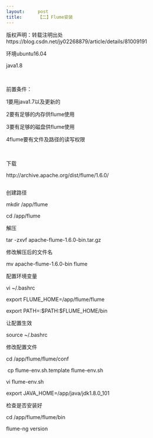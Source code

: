 ```yaml
---
layout:     post
title:      【二】Flume安装
---
```

<div id="article_content" class="article_content clearfix csdn-tracking-statistics" data-pid="blog" data-mod="popu_307" data-dsm="post">
								<div class="article-copyright">
					版权声明：转载注明出处					https://blog.csdn.net/jy02268879/article/details/81009191				</div>
								            <link rel="stylesheet" href="https://csdnimg.cn/release/phoenix/template/css/ck_htmledit_views-f76675cdea.css">
						<div class="htmledit_views" id="content_views">
                <p>环境ubuntu16.04</p><p>java1.8</p><p><br></p><p>前置条件：</p><p>1要用java1.7以及更新的</p><p>2要有足够的内存供flume使用</p><p>3要有足够的磁盘供flume使用</p><p>4flume要有文件及路径的读写权限</p><p><br></p><p>下载</p><p>http://archive.apache.org/dist/flume/1.6.0/<br></p><p><img src="https://img-blog.csdn.net/20180712015248867?watermark/2/text/aHR0cHM6Ly9ibG9nLmNzZG4ubmV0L2p5MDIyNjg4Nzk=/font/5a6L5L2T/fontsize/400/fill/I0JBQkFCMA==/dissolve/70" alt=""><br></p><p>创建路径</p><p>mkdir /app/flume</p><p>cd /app/flume</p><p>解压</p><p>tar -zxvf apache-flume-1.6.0-bin.tar.gz</p><p>修改解压后的文件名</p><p>mv apache-flume-1.6.0-bin flume<br></p><p>配置环境变量</p><p>vi ~/.bashrc</p><p>export FLUME_HOME=/app/flume/flume<br></p><p>export PATH=:$PATH:$FLUME_HOME/bin<br></p><p>让配置生效</p><p>source ~/.bashrc</p><p>修改配置文件</p><p>cd /app/flume/flume/conf</p><p> cp flume-env.sh.template flume-env.sh<br></p><p>vi flume-env.sh</p><p>export JAVA_HOME=/app/java/jdk1.8.0_101<br></p><p>检查是否安装好</p><p>cd /app/flume/flume/bin<br></p><p>flume-ng version<br></p><p><img src="https://img-blog.csdn.net/20180712020939691?watermark/2/text/aHR0cHM6Ly9ibG9nLmNzZG4ubmV0L2p5MDIyNjg4Nzk=/font/5a6L5L2T/fontsize/400/fill/I0JBQkFCMA==/dissolve/70" alt=""><br></p>            </div>
                </div>